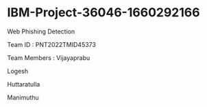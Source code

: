 # IBM-Project-36046-1660292166
Web Phishing Detection

Team ID : PNT2022TMID45373

Team Members :
   Vijayaprabu
   
   Logesh
   
   Huttaratulla
   
   Manimuthu

